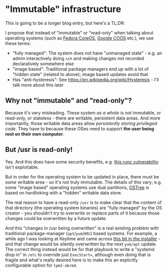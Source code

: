 # "Immutable" infrastructure

This is going to be a longer blog entry, but here's a TL;DR:

I propose that instead of "immutable" or "read-only" when talking about operating systems (such as [Fedora CoreOS](https://getfedora.org/en/coreos/), [Google COOS](https://cloud.google.com/container-optimized-os/docs) etc.), we use these terms:

 - "fully managed": The system does not have "unmanaged state" - e.g. an admin interactively doing `ssh` and making changes not recorded declaratively somewhere else
 - "image based": Traditional package managers end up with a lot of "hidden state" (related to above); image based updates avoid that
 - Has "anti-hysteresis": See https://en.wikipedia.org/wiki/Hysteresis - I'll talk more about this later

## Why not "immutable" and "read-only"?

Because it's very misleading.  These system *as a whole* is not immutable, or read-only, or stateless - there are writable, persistent data areas.  And more importantly, those writable data areas allow *persistently storing privileged code*.  They have to because these OSes need to support **the user being root on their own computer**.

## But /usr is read-only!

Yes.  And this does have some security benefits, e.g. [this runc vulnerability](https://kubernetes.io/blog/2019/02/11/runc-and-cve-2019-5736/) isn't exploitable.

But in order for the operating system to be updated in place, there must be *some* writable area - so it's not truly immutable.  The details of this vary; e.g. some "image based" operating systems use dual partitions, [OSTree](https://github.com/ostreedev/ostree) is based on hardlinking with a "hidden" writable data store.

The real reason to have a read-only `/usr` is to make clear that the content of that directory (the operating system binaries) are "fully managed" by the OS creator - you shouldn't try to overwrite or replace parts of it because those changes could be overwritten by a future update.

And this "changes in /usr being overwritten" is a real existing problem with traditional package-manager (`apt`/`yum`/etc) based systems.  For example, a while ago I was looking at Keylime and came across [this bit in the installer](https://github.com/keylime/ansible-keylime-tpm-emulator/blob/3b482839708675d7fdf8c25323645d56b9b36152/roles/ansible-keylime-tpm20/tasks/ibm-tpm.yml#L46) - and that change would be silently overwritten by the next `yum/apt` update.  The correct thing instead would be for that playbook to write a "systemd drop in" in `/etc` to override just `ExecStart=`, although even doing that is fragile and what's really desired here is to make this an explicitly configurable option for `tpm2-abrmd`.
